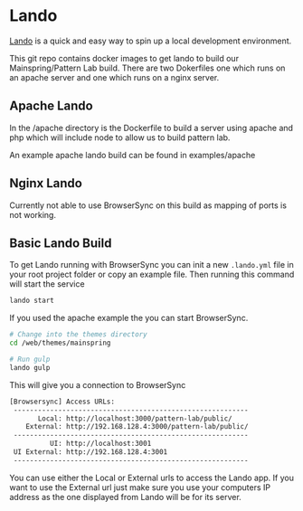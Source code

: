 # Lando 

[Lando](https://docs.devwithlando.io/) is a quick and easy way to spin up a local development environment.

This git repo contains docker images to get lando to build our Mainspring/Pattern Lab build. There are two Dokerfiles one which runs on an apache server and one which runs on a nginx server.

## Apache Lando

 In the /apache directory is the Dockerfile to build a server using apache and php which will include node to allow us to build pattern lab.

An example apache lando build can be found in examples/apache

## Nginx Lando

Currently not able to use BrowserSync on this build as mapping of ports is not working.

## Basic Lando Build

To get Lando running with BrowserSync you can init a new ```.lando.yml``` file in your root project folder or copy an example file. Then running this command will start the service

```bash
lando start
```

If you used the apache example the you can start BrowserSync.

```bash
# Change into the themes directory
cd /web/themes/mainspring

# Run gulp
lando gulp
```

This will give you a connection to BrowserSync 

```bash
[Browsersync] Access URLs:
 ----------------------------------------------------------
       Local: http://localhost:3000/pattern-lab/public/
    External: http://192.168.128.4:3000/pattern-lab/public/
 ----------------------------------------------------------
          UI: http://localhost:3001
 UI External: http://192.168.128.4:3001
 ----------------------------------------------------------
```

You can use either the Local or External urls to access the Lando app.  If you want to use the External url just make sure you use your computers IP address as the one displayed from Lando will be for its server.